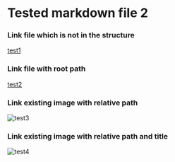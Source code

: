 # Tested markdown file 2

### Link file which is not in the structure
[test1](https://github.com/gardener/gardener/blob/v1.30.0/README.md)

### Link file with root path
[test2](/integration-test/tested-doc/html-tests/testedHTMLFile2.md)

### Link existing image with relative path
![test3](/baseURL/__resources/gardener-docforge-logo_c3d1ae.png)

### Link existing image with relative path and title
![test4](/baseURL/__resources/gardener-docforge-logo_3b3aab.png "gardener-docforge-logo")